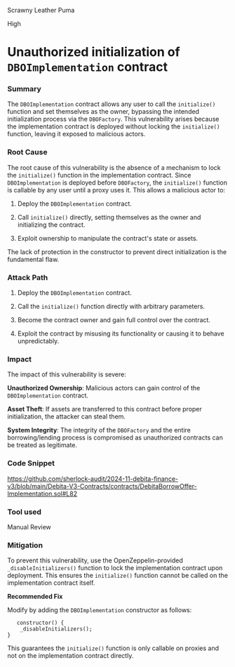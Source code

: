 Scrawny Leather Puma

High

# Unauthorized initialization of `DBOImplementation` contract

### Summary

The `DBOImplementation` contract allows any user to call the `initialize()` function and set themselves as the owner, bypassing the intended initialization process via the `DBOFactory`. This vulnerability arises because the implementation contract is deployed without locking the `initialize()` function, leaving it exposed to malicious actors.

### Root Cause

The root cause of this vulnerability is the absence of a mechanism to lock the `initialize()` function in the implementation contract. Since `DBOImplementation` is deployed before `DBOFactory`, the `initialize()` function is callable by any user until a proxy uses it. This allows a malicious actor to:

1. Deploy the `DBOImplementation` contract.

2. Call `initialize()` directly, setting themselves as the owner and initializing the contract.

3. Exploit ownership to manipulate the contract's state or assets.

The lack of protection in the constructor to prevent direct initialization is the fundamental flaw.

### Attack Path

1. Deploy the `DBOImplementation` contract.

2. Call the `initialize()` function directly with arbitrary parameters.

3. Become the contract owner and gain full control over the contract.

4. Exploit the contract by misusing its functionality or causing it to behave unpredictably.

### Impact

The impact of this vulnerability is severe:

**Unauthorized Ownership**: Malicious actors can gain control of the `DBOImplementation` contract.

**Asset Theft**: If assets are transferred to this contract before proper initialization, the attacker can steal them.

**System Integrity**: The integrity of the `DBOFactory` and the entire borrowing/lending process is compromised as unauthorized contracts can be treated as legitimate.

### Code Snippet 
https://github.com/sherlock-audit/2024-11-debita-finance-v3/blob/main/Debita-V3-Contracts/contracts/DebitaBorrowOffer-Implementation.sol#L82

### Tool used
Manual Review

### Mitigation

To prevent this vulnerability, use the OpenZeppelin-provided `_disableInitializers()` function to lock the implementation contract upon deployment. This ensures the `initialize()` function cannot be called on the implementation contract itself.

**Recommended Fix**

Modify by adding the `DBOImplementation` constructor as follows:


```solidity
   constructor() {
    _disableInitializers();
}
``` 


This guarantees the `initialize()` function is only callable on proxies and not on the implementation contract directly.